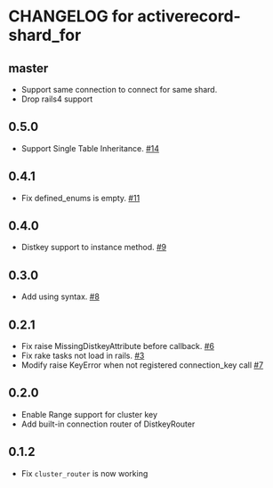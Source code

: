 # CHANGELOG for activerecord-shard_for

## master

- Support same connection to connect for same shard.
- Drop rails4 support

## 0.5.0

- Support Single Table Inheritance. [#14](https://github.com/yuemori/activerecord-shard_for/pull/14)

## 0.4.1

- Fix defined_enums is empty. [#11](https://github.com/yuemori/activerecord-shard_for/pull/11)

## 0.4.0

- Distkey support to instance method. [#9](https://github.com/yuemori/activerecord-shard_for/pull/9)

## 0.3.0

- Add using syntax. [#8](https://github.com/yuemori/activerecord-shard_for/pull/8)

## 0.2.1

- Fix raise MissingDistkeyAttribute before callback. [#6](https://github.com/yuemori/activerecord-shard_for/pull/6)
- Fix rake tasks not load in rails. [#3](https://github.com/yuemori/activerecord-shard_for/pull/3)
- Modify raise KeyError when not registered connection_key call  [#7](https://github.com/yuemori/activerecord-shard_for/pull/7)

## 0.2.0

- Enable Range support for cluster key
- Add built-in connection router of DistkeyRouter

## 0.1.2

- Fix `cluster_router` is now working
